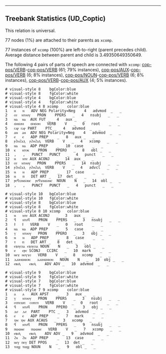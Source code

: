

--------------------------------------------------------------------------------

## Treebank Statistics (UD_Coptic)

This relation is universal.

77 nodes (1%) are attached to their parents as `xcomp`.

77 instances of `xcomp` (100%) are left-to-right (parent precedes child).
Average distance between parent and child is 3.49350649350649.

The following 4 pairs of parts of speech are connected with `xcomp`: [cop-pos/VERB]()-[cop-pos/VERB]() (61; 79% instances), [cop-pos/AUX]()-[cop-pos/VERB]() (6; 8% instances), [cop-pos/NOUN]()-[cop-pos/VERB]() (6; 8% instances), [cop-pos/VERB]()-[cop-pos/AUX]() (4; 5% instances).


~~~ conllu
# visual-style 8	bgColor:blue
# visual-style 8	fgColor:white
# visual-style 4	bgColor:blue
# visual-style 4	fgColor:white
# visual-style 4 8 xcomp	color:blue
1	ⲛ	ⲛ	ADV	NEG	Polarity=Neg	4	advmod	_	_
2	ⲥⲉ	ⲛⲧⲟⲟⲩ	PRON	PPERS	_	4	nsubj	_	_
3	ⲛⲁ	ⲛⲁ	AUX	FUT	_	4	aux	_	_
4	ϭⲙϭⲟⲙ	ϭⲙϭⲟⲙ	VERB	V	_	0	root	_	_
5	ⲅⲁⲣ	ⲅⲁⲣ	PART	PTC	_	4	advmod	_	_
6	ⲁⲛ	ⲁⲛ	ADV	NEG	Polarity=Neg	4	advmod	_	_
7	ⲉ	ⲉ	ADP	PREP	_	8	aux	_	_
8	ⲣϩⲙϩⲁⲗ	ⲣϩⲙϩⲁⲗ	VERB	V	_	4	xcomp	_	_
9	ⲛⲁ	ⲛⲁ	ADP	PREP	_	10	case	_	_
10	ⲕ	ⲛⲧⲟⲕ	PRON	PPERO	_	8	obl	_	_
11	,	,	PUNCT	PUNCT	_	4	punct	_	_
12	ⲛ	ⲛⲧⲉ	AUX	ACONJ	_	14	aux	_	_
13	ⲥⲉ	ⲛⲧⲟⲟⲩ	PRON	PPERS	_	14	nsubj	_	_
14	ⲣϩⲙϩⲁⲗ	ⲣϩⲙϩⲁⲗ	VERB	V	_	4	advcl	_	_
15	ⲛ	ⲛ	ADP	PREP	_	17	case	_	_
16	ⲛ	ⲡ	DET	ART	_	17	det	_	_
17	ⲣⲉϥϫⲓⲛϭⲟⲛⲥ	ⲣⲉϥϫⲓⲛϭⲟⲛⲥ	NOUN	N	_	14	obl	_	_
18	,	,	PUNCT	PUNCT	_	4	punct	_	_

~~~


~~~ conllu
# visual-style 10	bgColor:blue
# visual-style 10	fgColor:white
# visual-style 8	bgColor:blue
# visual-style 8	fgColor:white
# visual-style 8 10 xcomp	color:blue
1	ⲛ	ⲛⲧⲉ	AUX	ACONJ	_	3	aux	_	_
2	ϥ	ⲛⲧⲟϥ	PRON	PPERS	_	3	nsubj	_	_
3	ϯ	ϯ	VERB	V	_	0	root	_	_
4	ⲛⲁ	ⲛⲁ	ADP	PREP	_	5	case	_	_
5	ⲩ	ⲛⲧⲟⲟⲩ	PRON	PPERO	_	3	obj	_	_
6	ⲛ	ⲛ	ADP	PREP	_	8	case	_	_
7	ⲧ	ⲡ	DET	ART	_	8	det	_	_
8	ⲉⲝⲟⲩⲥⲓⲁ	ⲉⲝⲟⲩⲥⲓⲁ	NOUN	N	_	3	obl	_	_
9	ⲉ	ⲉⲣⲉ	SCONJ	CCIRC	_	10	mark	_	_
10	ⲛⲉϫ	ⲛⲟⲩϫⲉ	VERB	V	_	8	xcomp	_	_
11	ⲇⲁⲓⲙⲱⲛⲓⲟⲛ	ⲇⲁⲓⲙⲱⲛⲓⲟⲛ	NOUN	N	_	10	obj	_	_
12	ⲉⲃⲟⲗ	ⲉⲃⲟⲗ	ADV	ADV	_	10	advmod	_	_

~~~


~~~ conllu
# visual-style 9	bgColor:blue
# visual-style 9	fgColor:white
# visual-style 7	bgColor:blue
# visual-style 7	fgColor:white
# visual-style 7 9 xcomp	color:blue
1	ⲁ	ⲁ	AUX	APST	_	3	aux	_	_
2	ⲩ	ⲛⲧⲟⲟⲩ	PRON	PPERS	_	3	nsubj	_	_
3	ⲥⲉⲡⲥⲱⲡ	ⲥⲟⲡⲥⲡ	VERB	V	_	0	root	_	_
4	ϥ	ⲛⲧⲟϥ	PRON	PPERO	_	3	obj	_	_
5	ⲇⲉ	ⲇⲉ	PART	PTC	_	3	advmod	_	_
6	ⲉ	ⲉ	ADP	PREP	_	7	mark	_	_
7	ⲧⲣⲉ	ⲧⲣⲉ	AUX	ACAUS	_	3	xcomp	_	_
8	ϥ	ⲛⲧⲟϥ	PRON	PPERS	_	9	nsubj	_	_
9	ⲡⲱⲱⲛⲉ	ⲡⲱⲱⲛⲉ	VERB	V	_	7	xcomp	_	_
10	ⲉⲃⲟⲗ	ⲉⲃⲟⲗ	ADV	ADV	_	9	advmod	_	_
11	ϩⲛ	ϩⲛ	ADP	PREP	_	13	case	_	_
12	ⲛⲉⲩ	ⲡⲉⲩ	DET	PPOS	_	13	det	_	_
13	ⲧⲟϣ	ⲧⲱϣ	NOUN	N	_	9	obl	_	_

~~~


